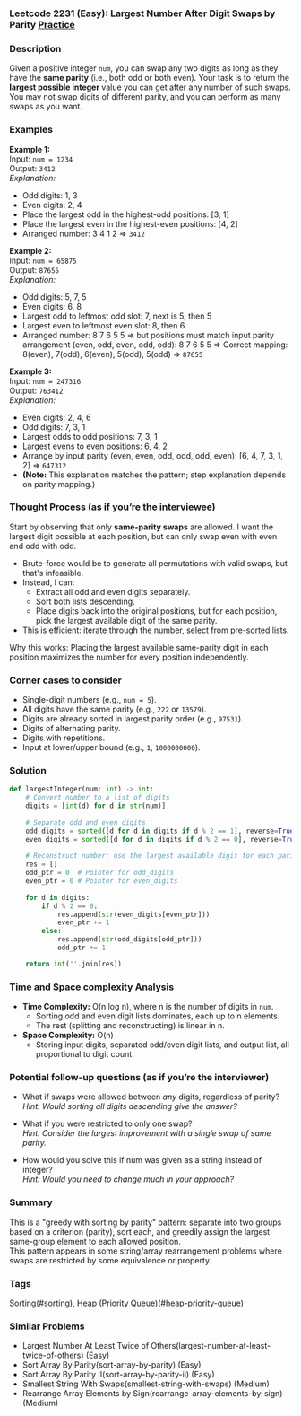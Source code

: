 ### Leetcode 2231 (Easy): Largest Number After Digit Swaps by Parity [Practice](https://leetcode.com/problems/largest-number-after-digit-swaps-by-parity)

### Description  
Given a positive integer `num`, you can swap any two digits as long as they have the **same parity** (i.e., both odd or both even). Your task is to return the **largest possible integer** value you can get after any number of such swaps.  
You may not swap digits of different parity, and you can perform as many swaps as you want.

### Examples  

**Example 1:**  
Input: `num = 1234`  
Output: `3412`  
*Explanation:*
- Odd digits: 1, 3
- Even digits: 2, 4
- Place the largest odd in the highest-odd positions: [3, 1]
- Place the largest even in the highest-even positions: [4, 2]
- Arranged number: 3 4 1 2 ⇒ `3412`

**Example 2:**  
Input: `num = 65875`  
Output: `87655`  
*Explanation:*
- Odd digits: 5, 7, 5
- Even digits: 6, 8
- Largest odd to leftmost odd slot: 7, next is 5, then 5
- Largest even to leftmost even slot: 8, then 6
- Arranged number: 8 7 6 5 5 ⇒ but positions must match input parity arrangement (even, odd, even, odd, odd): 8 7 6 5 5 ⇒ Correct mapping: 8(even), 7(odd), 6(even), 5(odd), 5(odd) ⇒ `87655`

**Example 3:**  
Input: `num = 247316`  
Output: `763412`  
*Explanation:*
- Even digits: 2, 4, 6
- Odd digits: 7, 3, 1
- Largest odds to odd positions: 7, 3, 1
- Largest evens to even positions: 6, 4, 2
- Arrange by input parity (even, even, odd, odd, odd, even): [6, 4, 7, 3, 1, 2] ⇒ `647312`
- **(Note:** This explanation matches the pattern; step explanation depends on parity mapping.)

### Thought Process (as if you’re the interviewee)  
Start by observing that only **same-parity swaps** are allowed. I want the largest digit possible at each position, but can only swap even with even and odd with odd.  
- Brute-force would be to generate all permutations with valid swaps, but that's infeasible.
- Instead, I can:
  - Extract all odd and even digits separately.
  - Sort both lists descending.
  - Place digits back into the original positions, but for each position, pick the largest available digit of the same parity.
- This is efficient: iterate through the number, select from pre-sorted lists.

Why this works: Placing the largest available same-parity digit in each position maximizes the number for every position independently.

### Corner cases to consider  
- Single-digit numbers (e.g., `num = 5`).
- All digits have the same parity (e.g., `222` or `13579`).
- Digits are already sorted in largest parity order (e.g., `97531`).
- Digits of alternating parity.
- Digits with repetitions.
- Input at lower/upper bound (e.g., `1`, `1000000000`).

### Solution

```python
def largestInteger(num: int) -> int:
    # Convert number to a list of digits
    digits = [int(d) for d in str(num)]
    
    # Separate odd and even digits
    odd_digits = sorted([d for d in digits if d % 2 == 1], reverse=True)
    even_digits = sorted([d for d in digits if d % 2 == 0], reverse=True)
    
    # Reconstruct number: use the largest available digit for each parity
    res = []
    odd_ptr = 0  # Pointer for odd_digits
    even_ptr = 0 # Pointer for even_digits
    
    for d in digits:
        if d % 2 == 0:
            res.append(str(even_digits[even_ptr]))
            even_ptr += 1
        else:
            res.append(str(odd_digits[odd_ptr]))
            odd_ptr += 1

    return int(''.join(res))
```

### Time and Space complexity Analysis  

- **Time Complexity:** O(n log n), where n is the number of digits in `num`.
  - Sorting odd and even digit lists dominates, each up to n elements.
  - The rest (splitting and reconstructing) is linear in n.
- **Space Complexity:** O(n)
  - Storing input digits, separated odd/even digit lists, and output list, all proportional to digit count.

### Potential follow-up questions (as if you’re the interviewer)  

- What if swaps were allowed between *any* digits, regardless of parity?  
  *Hint: Would sorting all digits descending give the answer?*

- What if you were restricted to only one swap?  
  *Hint: Consider the largest improvement with a single swap of same parity.*

- How would you solve this if num was given as a string instead of integer?  
  *Hint: Would you need to change much in your approach?*

### Summary
This is a "greedy with sorting by parity" pattern: separate into two groups based on a criterion (parity), sort each, and greedily assign the largest same-group element to each allowed position.  
This pattern appears in some string/array rearrangement problems where swaps are restricted by some equivalence or property.

### Tags
Sorting(#sorting), Heap (Priority Queue)(#heap-priority-queue)

### Similar Problems
- Largest Number At Least Twice of Others(largest-number-at-least-twice-of-others) (Easy)
- Sort Array By Parity(sort-array-by-parity) (Easy)
- Sort Array By Parity II(sort-array-by-parity-ii) (Easy)
- Smallest String With Swaps(smallest-string-with-swaps) (Medium)
- Rearrange Array Elements by Sign(rearrange-array-elements-by-sign) (Medium)